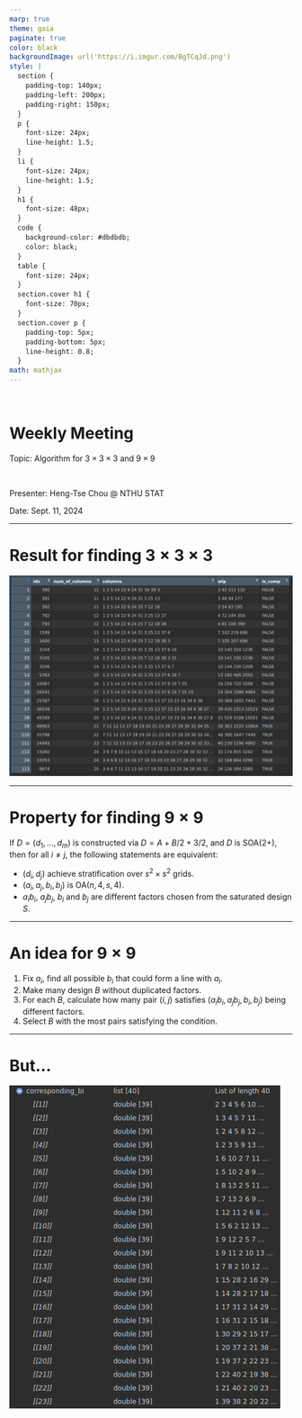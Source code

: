 ```yaml
---
marp: true
theme: gaia
paginate: true
color: black
backgroundImage: url('https://i.imgur.com/BgTCqJd.png')
style: |
  section {
    padding-top: 140px;
    padding-left: 200px;
    padding-right: 150px;
  }
  p {
    font-size: 24px;
    line-height: 1.5;
  } 
  li {
    font-size: 24px;
    line-height: 1.5;
  }
  h1 {
    font-size: 48px;
  }
  code {
    background-color: #dbdbdb;
    color: black;
  }
  table {
    font-size: 24px;
  }
  section.cover h1 {
    font-size: 70px;
  }
  section.cover p {
    padding-top: 5px;
    padding-bottom: 5px;
    line-height: 0.8;
  }
math: mathjax
---
```


<!-- _class: cover -->

<br>

# Weekly Meeting

Topic: Algorithm for $3\times3\times3$ and $9\times9$

<br>

Presenter: Heng-Tse Chou @ NTHU STAT

Date: Sept. 11, 2024

---

# Result for finding $3\times3\times3$

![h:450](screenshot1.png)

---

# Property for finding $9\times9$

If $D = (d_1, \dots, d_m)$ is constructed via $D=A+B/2+3/2$, and $D$ is $\text{SOA}(2+)$, then for all $i\neq j$, the following statements are equivalent:

- $(d_i, d_j)$ achieve stratification over $s^2\times s^2$ grids.
- $(a_i, a_j, b_i, b_j)$ is $\text{OA}(n, 4, s, 4)$.
- $a_ib_i$, $a_jb_j$, $b_i$ and $b_j$ are different factors chosen from the saturated design $S$.

---

# An idea for $9\times9$

1. Fix $a_i$, find all possible $b_i$ that could form a line with $a_i$.
2. Make many design $B$ without duplicated factors.
3. For each $B$, calculate how many pair $(i, j)$ satisfies $(a_ib_i, a_jb_j, b_i, b_j)$ being different factors.
4. Select $B$ with the most pairs satisfying the condition.

---

# But...

![h:450](screenshot2.png)
